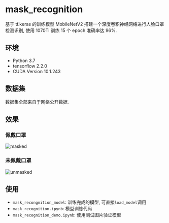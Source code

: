 # mask_recognition

基于 tf.keras 的训练模型 MobileNetV2 搭建一个深度卷积神经网络进行人脸口罩检测识别, 使用 1070Ti 训练 15 个 epoch 准确率达 96%.

## 环境

* Python 3.7
* tensorflow 2.2.0
* CUDA Version 10.1.243

## 数据集

数据集全部来自于网络公开数据.

## 效果

### 佩戴口罩
![masked](https://github.com/Leviathan1995/mask_recognition/blob/master/images/masked.png?raw=true)

### 未佩戴口罩
![unmasked](https://github.com/Leviathan1995/mask_recognition/blob/master/images/unmasked.png?raw=true)

## 使用

 * `mask_recongnition_model`: 训练完成的模型, 可直接`load_model`调用
 * `mask_recognition.ipynb`: 模型训练代码
 * `mask_recognition_demo.ipynb`: 使用测试图片验证模型
